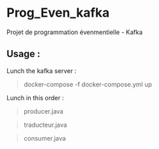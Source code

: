 # Prog_Even_kafka
Projet de programmation évenmentielle - Kafka 

## Usage :

Lunch the kafka server :
> docker-compose -f docker-compose.yml up


Lunch in this order :
>producer.java

>traducteur.java

>consumer.java
